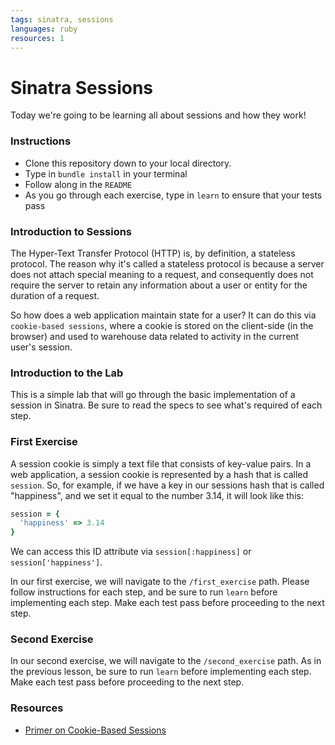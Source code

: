 ```yaml
---
tags: sinatra, sessions
languages: ruby
resources: 1
---
```


# Sinatra Sessions

Today we're going to be learning all about sessions and how they work!

### Instructions
- Clone this repository down to your local directory.
- Type in `bundle install` in your terminal
- Follow along in the `README`
- As you go through each exercise, type in `learn` to ensure that your tests pass

### Introduction to Sessions

The Hyper-Text Transfer Protocol (HTTP) is, by definition, a stateless protocol. The reason why it's called a stateless protocol is because a server does not attach special meaning to a request, and consequently does not require the server to retain any information about a user or entity for the duration of a request.

So how does a web application maintain state for a user? It can do this via `cookie-based sessions`, where a cookie is stored on the client-side (in the browser) and used to warehouse data related to activity in the current user's session.

### Introduction to the Lab

This is a simple lab that will go through the basic implementation of a session in Sinatra. Be sure to read the specs to see what's required of each step.

### First Exercise

A session cookie is simply a text file that consists of key-value pairs. In a web application, a session cookie is represented by a hash that is called `session`. So, for example, if we have a key in our sessions hash that is called "happiness", and we set it equal to the number 3.14, it will look like this:

```ruby
session = {
  'happiness' => 3.14
}
```

We can access this ID attribute via `session[:happiness]` or `session['happiness']`.

In our first exercise, we will navigate to the `/first_exercise` path. Please follow instructions for each step, and be sure to run `learn` before implementing each step. Make each test pass before proceeding to the next step.

### Second Exercise

In our second exercise, we will navigate to the `/second_exercise` path. As in the previous lesson, be sure to run `learn` before implementing each step. Make each test pass before proceeding to the next step.

### Resources
- [Primer on Cookie-Based Sessions](http://www.allaboutcookies.org/cookies/session-cookies-used-for.html)
